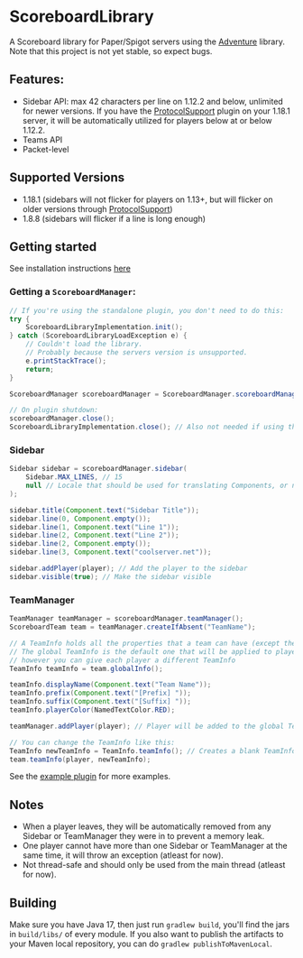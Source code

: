 # ScoreboardLibrary

A Scoreboard library for Paper/Spigot servers using the [Adventure](https://github.com/KyoriPowered/adventure) library.
Note that this project is not yet stable, so expect bugs.

## Features:

- Sidebar API: max 42 characters per line on 1.12.2 and below, unlimited for newer versions. If you have
  the [ProtocolSupport](https://github.com/ProtocolSupport/ProtocolSupport/) plugin on your 1.18.1 server, it will be
  automatically utilized for players below at or below 1.12.2.
- Teams API
- Packet-level

## Supported Versions

- 1.18.1 (sidebars will not flicker for players on 1.13+, but will flicker on older versions through [ProtocolSupport](https://github.com/ProtocolSupport/ProtocolSupport/))
- 1.8.8 (sidebars will flicker if a line is long enough)

## Getting started

See installation instructions [here](https://github.com/MegavexNetwork/scoreboard-library/blob/master/INSTALLATION.md)

### Getting a `ScoreboardManager`:

```java
// If you're using the standalone plugin, you don't need to do this:
try {
    ScoreboardLibraryImplementation.init();
} catch (ScoreboardLibraryLoadException e) {
    // Couldn't load the library.
    // Probably because the servers version is unsupported.
    e.printStackTrace();
    return;
}

ScoreboardManager scoreboardManager = ScoreboardManager.scoreboardManager(plugin);

// On plugin shutdown:
scoreboardManager.close();
ScoreboardLibraryImplementation.close(); // Also not needed if using the standalone plugin
```

### Sidebar

```java
Sidebar sidebar = scoreboardManager.sidebar(
    Sidebar.MAX_LINES, // 15
    null // Locale that should be used for translating Components, or null if it should depend on each player's client locale
);

sidebar.title(Component.text("Sidebar Title"));
sidebar.line(0, Component.empty());
sidebar.line(1, Component.text("Line 1"));
sidebar.line(2, Component.text("Line 2"));
sidebar.line(2, Component.empty());
sidebar.line(3, Component.text("coolserver.net"));

sidebar.addPlayer(player); // Add the player to the sidebar
sidebar.visible(true); // Make the sidebar visible
```

### TeamManager

```java
TeamManager teamManager = scoreboardManager.teamManager();
ScoreboardTeam team = teamManager.createIfAbsent("TeamName");

// A TeamInfo holds all the properties that a team can have (except the name).
// The global TeamInfo is the default one that will be applied to players,
// however you can give each player a different TeamInfo
TeamInfo teamInfo = team.globalInfo();

teamInfo.displayName(Component.text("Team Name"));
teamInfo.prefix(Component.text("[Prefix] "));
teamInfo.suffix(Component.text("[Suffix] "));
teamInfo.playerColor(NamedTextColor.RED);

teamManager.addPlayer(player); // Player will be added to the global TeamInfo

// You can change the TeamInfo like this:
TeamInfo newTeamInfo = TeamInfo.teamInfo(); // Creates a blank TeamInfo
team.teamInfo(player, newTeamInfo);
```

See the [example plugin](https://github.com/MegavexNetwork/scoreboard-library-example) for more examples.

## Notes

- When a player leaves, they will be automatically removed from any Sidebar or TeamManager they were in to prevent a
  memory leak.
- One player cannot have more than one Sidebar or TeamManager at the same time, it will throw an exception (atleast for
  now).
- Not thread-safe and should only be used from the main thread (atleast for now).

## Building

Make sure you have Java 17, then just run `gradlew build`, you'll find the jars in `build/libs/` of every module. If you also want to
publish the artifacts to your Maven local repository, you can do `gradlew publishToMavenLocal`.